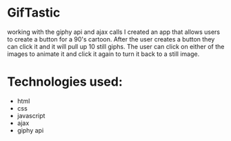 # GifTastic
working with the giphy api and ajax calls I created an app that allows users to create a button for a 90's cartoon. After the user creates a button they can click it and it will pull up 10 still giphs. The user can click on either of the images to animate it and click it again to turn it back to a still image.


# Technologies used:
 * html
 * css
 * javascript
 * ajax
 * giphy api 
